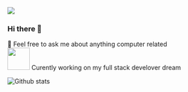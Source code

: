 ![](https://visitor-badge.glitch.me/badge?page_id=elie00001.elie00001)
### Hi there 👋 
💬 Feel free to ask me about anything computer related <br>
<img src="https://media.giphy.com/media/VgCDAzcKvsR6OM0uWg/giphy.gif" width="50"> Curently working on my full stack develover dream

![Github stats](https://github-readme-stats.vercel.app/api?username=elie00001)

<!--**elie00001/elie00001** is a ✨ _special_ ✨ repository because its `README.md` (this file) appears on your GitHub profile.

Here are some ideas to get you started:

- 🔭 I’m currently working on ...
- 🌱 I’m currently learning ...
- 👯 I’m looking to collaborate on ...
- 🤔 I’m looking for help with ...
- 💬 Ask me about ...
- 📫 How to reach me: ...
- 😄 Pronouns: ...
- ⚡ Fun fact: ...
-->
